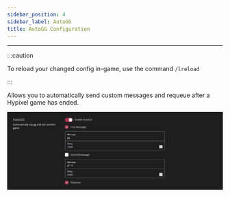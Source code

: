 ```yaml
---
sidebar_position: 4
sidebar_label: AutoGG
title: AutoGG Configuration
---
```


---

:::caution

To reload your changed config in-game, use the command `/lreload`

:::

Allows you to automatically send custom messages and requeue after a Hypixel game has ended.

![AutoGG](./autogg.png)